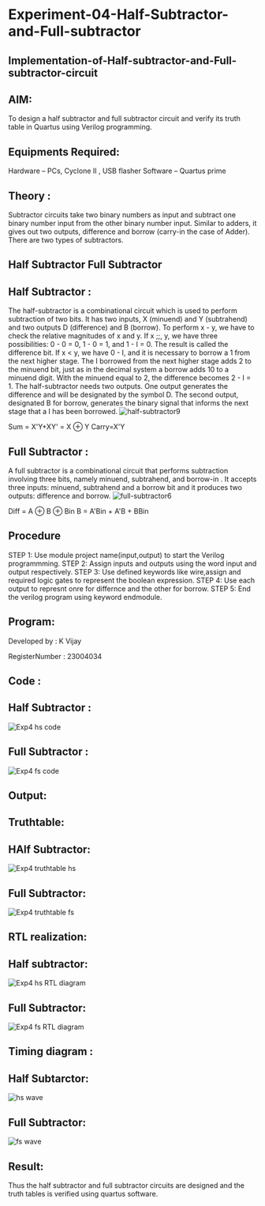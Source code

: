 # Experiment-04-Half-Subtractor-and-Full-subtractor
## Implementation-of-Half-subtractor-and-Full-subtractor-circuit
## AIM:
To design a half subtractor and full subtractor circuit and verify its truth table in Quartus using Verilog programming.

## Equipments Required:

Hardware – PCs, Cyclone II , USB flasher
Software – Quartus prime

## Theory :
Subtractor circuits take two binary numbers as input and subtract one binary number input from the other binary number input. Similar to adders, it gives out two outputs, difference and borrow (carry-in the case of Adder). There are two types of subtractors.

## Half Subtractor Full Subtractor
## Half Subtractor :

The half-subtractor is a combinational circuit which is used to perform subtraction of two bits. It has two inputs, X (minuend) and Y (subtrahend) and two outputs D (difference) and B (borrow). To perform x - y, we have to check the relative magnitudes of x and y. If x ;;, y, we have three possibilities: 0 - 0 = 0, 1 - 0 = 1, and 1 - I = 0. The result is called the difference bit. If x < y, we have 0 - I, and it is necessary to borrow a 1 from the next higher stage. The I borrowed from the next higher stage adds 2 to the minuend bit, just as in the decimal system a borrow adds 10 to a minuend digit. With the minuend equal to 2, the difference becomes 2 - I = 1. The half-subtractor needs two outputs. One output generates the difference and will be designated by the symbol D. The second output, designated B for borrow, generates the binary signal that informs the next stage that a I has been borrowed.
![half-subtractor9](https://user-images.githubusercontent.com/36288975/166112538-58c3bc7c-ee5d-4e6a-ac8d-8e8328efe27a.png)


Sum = X'Y+XY' = X ⊕ Y
Carry=X'Y

## Full Subtractor :

A full subtractor is a combinational circuit that performs subtraction involving three bits, namely minuend, subtrahend, and borrow-in . It accepts three inputs: minuend, subtrahend and a borrow bit and it produces two outputs: difference and borrow. 
![full-subtractor6](https://user-images.githubusercontent.com/36288975/166112541-24c68359-3de8-4674-ae22-8272ffc385ed.png)


Diff = A ⊕ B ⊕ Bin B = A'Bin + A'B + BBin

## Procedure

STEP 1: Use module project name(input,output) to start the Verilog programmming.
STEP 2: Assign inputs and outputs using the word input and output respectively.
STEP 3: Use defined keywords like wire,assign and required logic gates to represent the boolean
expression.
STEP 4: Use each output to represnt onre for differnce and the other for borrow.
STEP 5: End the verilog program using keyword endmodule.

## Program:
Developed by : K Vijay

RegisterNumber : 23004034 

## Code :
## Half Subtractor :

![Exp4 hs code](https://github.com/vijaygowdu/Experiment--03-Half-Subtractor-and-Full-subtractor/assets/147473788/56608117-12d0-488e-8b3e-959d813efd4e)

## Full Subtractor :

![Exp4 fs code](https://github.com/vijaygowdu/Experiment--03-Half-Subtractor-and-Full-subtractor/assets/147473788/07107881-4dae-4046-8acf-b7284b06ab77)

## Output:
## Truthtable:
## HAlf Subtractor:

![Exp4 truthtable hs](https://github.com/vijaygowdu/Experiment--03-Half-Subtractor-and-Full-subtractor/assets/147473788/a014b327-ed08-4121-9e56-853144fa07f6)

## Full Subtractor:

![Exp4 truthtable fs](https://github.com/vijaygowdu/Experiment--03-Half-Subtractor-and-Full-subtractor/assets/147473788/8a3e5c79-e15f-499a-be4f-a54936fa8df9)


##  RTL realization:
## Half subtractor:

![Exp4 hs RTL diagram](https://github.com/vijaygowdu/Experiment--03-Half-Subtractor-and-Full-subtractor/assets/147473788/d7b3ddd1-d451-4259-ab0a-e43f19dd4838)

## Full Subtractor:

![Exp4 fs RTL diagram](https://github.com/vijaygowdu/Experiment--03-Half-Subtractor-and-Full-subtractor/assets/147473788/7f84aa86-fc21-4173-98fc-d432d4494986)


## Timing diagram :
## Half Subtarctor:

![hs wave](https://github.com/vijaygowdu/Experiment--03-Half-Subtractor-and-Full-subtractor/assets/147473788/f998c602-f138-4fec-9e4c-b5e3dedb325b)

## Full Subtractor:

![fs wave](https://github.com/vijaygowdu/Experiment--03-Half-Subtractor-and-Full-subtractor/assets/147473788/324ff7f3-8521-4f01-8491-1e65c086fc2f)


## Result:
Thus the half subtractor and full subtractor circuits are designed and the truth tables is verified using quartus software.
